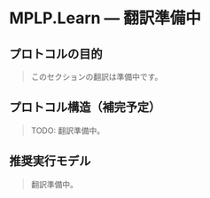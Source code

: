 ﻿---
version: v1.0.0
status: frozen
releaseDate: 2025-06-28
source: MPLP
license: MIT
---
# MPLP.Learn — 翻訳準備中

## プロトコルの目的
> このセクションの翻訳は準備中です。

## プロトコル構造（補完予定）
> TODO: 翻訳準備中。

## 推奨実行モデル
> 翻訳準備中。